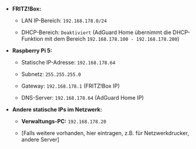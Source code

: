 - **FRITZ!Box:**
    
    - LAN IP-Bereich: `192.168.178.0/24`
        
    - DHCP-Bereich: `Deaktiviert` (AdGuard Home übernimmt die DHCP-Funktion mit dem Bereich `192.168.178.100 - 192.168.178.200`)
        
- **Raspberry Pi 5:**
    
    - Statische IP-Adresse: `192.168.178.64`
        
    - Subnetz: `255.255.255.0`
        
    - Gateway: `192.168.178.1` (FRITZ!Box IP)
        
    - DNS-Server: `192.168.178.64` (AdGuard Home IP)
        
- **Andere statische IPs im Netzwerk:**
    
    - **Verwaltungs-PC:** `192.168.178.20`
        
    - [Falls weitere vorhanden, hier eintragen, z.B. für Netzwerkdrucker, andere Server]